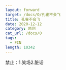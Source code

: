 ```yaml
---
layout: forward
target: /docs/O/孔雀不会飞
title: 孔雀不会飞
date: 2020-12-12
category: 原创
cat_url: /docs/O
tags: 
  - FIN
length: 10342
---
```


禁止：1.笑场2.脏话
